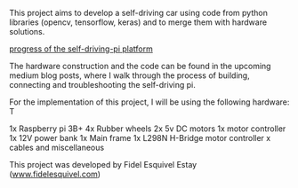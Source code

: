 This project aims to develop a self-driving car using code from python libraries (opencv, tensorflow, keras)
and to merge them with hardware solutions. 

[progress of the self-driving-pi platform](https://github.com/phideltaee/3_self_driving_pi/blob/master/cover_photo.png?raw=true)

The hardware construction and the code can be found in the upcoming medium blog posts, where I walk through the process of building, connecting and troubleshooting the self-driving pi. 


For the implementation of this project, I will be using the following hardware: T

1x Raspberry pi 3B+
4x Rubber wheels
2x 5v DC motors
1x motor controller
1x 12V power bank
1x Main frame 
1x L298N H-Bridge motor controller
 x cables and miscellaneous






This project was developed by Fidel Esquivel Estay (www.fidelesquivel.com) 
